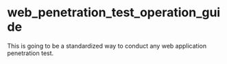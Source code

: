 # web_penetration_test_operation_guide
This is going to be a standardized way to conduct any web application penetration test.
